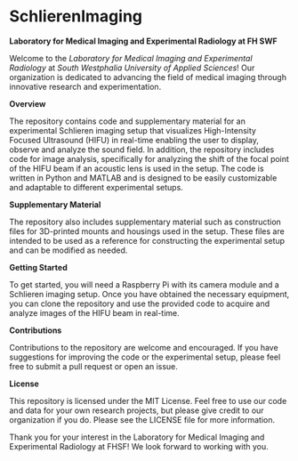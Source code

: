 # SchlierenImaging

**Laboratory for Medical Imaging and Experimental Radiology at FH SWF**

Welcome to the _Laboratory for Medical Imaging and Experimental Radiology_ at _South Westphalia University of Applied Sciences_! Our organization is dedicated to advancing the field of medical imaging through innovative research and experimentation.

**Overview**

The repository contains code and supplementary material for an experimental Schlieren imaging setup that visualizes High-Intensity Focused Ultrasound (HIFU) in real-time enabling the user to display, observe and analyze the sound field.
In addition, the repository includes code for image analysis, specifically for analyzing the shift of the focal point of the HIFU beam if an acoustic lens is used in the setup. The code is written in Python and MATLAB and is designed to be easily customizable and adaptable to different experimental setups.

**Supplementary Material**

The repository also includes supplementary material such as construction files for 3D-printed mounts and housings used in the setup. These files are intended to be used as a reference for constructing the experimental setup and can be modified as needed.

**Getting Started**

To get started, you will need a Raspberry Pi with its camera module and a Schlieren imaging setup. Once you have obtained the necessary equipment, you can clone the repository and use the provided code to acquire and analyze images of the HIFU beam in real-time.

**Contributions**

Contributions to the repository are welcome and encouraged. If you have suggestions for improving the code or the experimental setup, please feel free to submit a pull request or open an issue.

**License**

This repository is licensed under the MIT License. Feel free to use our code and data for your own research projects, but please give credit to our organization if you do. Please see the LICENSE file for more information.

Thank you for your interest in the Laboratory for Medical Imaging and Experimental Radiology at FHSF! We look forward to working with you.
